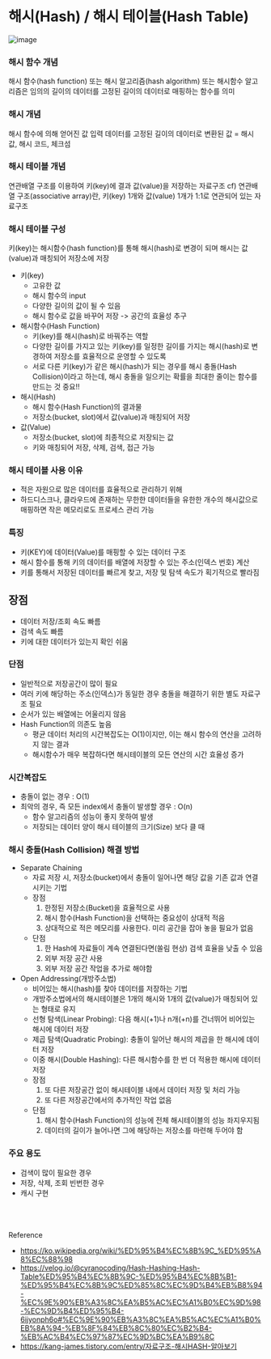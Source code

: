 # 해시(Hash) / 해시 테이블(Hash Table)
![image](https://github.com/yeslcape/schedule/assets/45252618/5dd5dd7d-7cda-40fc-9095-07d0b5cb6630)

### 해시 함수 개념
해시 함수(hash function) 또는 해시 알고리즘(hash algorithm) 또는 해시함수 알고리즘은 임의의 길이의 데이터를 고정된 길이의 데이터로 매핑하는 함수를 의미

### 해시 개념
해시 함수에 의해 얻어진 값
입력 데이터를 고정된 길이의 데이터로 변환된 값
= 해시 값, 해시 코드, 체크섬

### 해시 테이블 개념
연관배열 구조를 이용하여 키(key)에 결과 값(value)을 저장하는 자료구조
cf) 연관배열 구조(associative array)란, 키(key) 1개와 값(value) 1개가 1:1로 연관되어 있는 자료구조

### 해시 테이블 구성
키(key)는 해시함수(hash function)를 통해 해시(hash)로 변경이 되며 해시는 값(value)과 매칭되어 저장소에 저장
* 키(key)
  * 고유한 값
  * 해시 함수의 input
  * 다양한 길이의 값이 될 수 있음
  * 해시 함수로 값을 바꾸어 저장 -> 공간의 효율성 추구
* 해시함수(Hash Function)
  * 키(key)를 해시(hash)로 바꿔주는 역할
  * 다양한 길이를 가지고 있는 키(key)를 일정한 길이를 가지는 해시(hash)로 변경하여 저장소를 효율적으로 운영할 수 있도록
  * 서로 다른 키(key)가 같은 해시(hash)가 되는 경우를 해시 충돌(Hash Collision)이라고 하는데, 해시 충돌을 일으키는 확률을 최대한 줄이는 함수를 만드는 것 중요!!
* 해시(Hash)
  * 해시 함수(Hash Function)의 결과물
  * 저장소(bucket, slot)에서 값(value)과 매칭되어 저장
* 값(Value)
  * 저장소(bucket, slot)에 최종적으로 저장되는 값
  * 키와 매칭되어 저장, 삭제, 검색, 접근 가능

### 해시 테이블 사용 이유
* 적은 자원으로 많은 데이터를 효율적으로 관리하기 위해
* 하드디스크나, 클라우드에 존재하는 무한한 데이터들을 유한한 개수의 해시값으로 매핑하면 작은 메모리로도 프로세스 관리 가능

### 특징
* 키(KEY)에 데이터(Value)를 매핑할 수 있는 데이터 구조
* 해시 함수를 통해 키의 데이터를 배열에 저장할 수 있는 주소(인덱스 번호) 계산
* 키를 통해서 저장된 데이터를 빠르게 찾고, 저장 및 탐색 속도가 획기적으로 빨라짐

## 장점
* 데이터 저장/조회 속도 빠름 
* 검색 속도 빠름
* 키에 대한 데이터가 있는지 확인 쉬움

### 단점
* 일반적으로 저장공간이 많이 필요
* 여러 키에 해당하는 주소(인덱스)가 동일한 경우 충돌을 해결하기 위한 별도 자료구조 필요
* 순서가 있는 배열에는 어울리지 않음
* Hash Function의 의존도 높음
  * 평균 데이터 처리의 시간복잡도는 O(1)이지만, 이는 해시 함수의 연산을 고려하지 않는 결과
  * 해시함수가 매우 복잡하다면 해시테이블의 모든 연산의 시간 효율성 증가

### 시간복잡도
* 충돌이 없는 경우 : O(1)
* 최악의 경우, 즉 모든 index에서 충돌이 발생할 경우 : O(n)
  * 함수 알고리즘의 성능이 좋지 못하여 발생
  * 저장되는 데이터 양이 해시 테이블의 크기(Size) 보다 클 때

### 해시 충돌(Hash Collision) 해결 방법
* Separate Chaining
  * 자료 저장 시, 저장소(bucket)에서 충돌이 일어나면 해당 값을 기존 값과 연결시키는 기법
  * 장점
    1) 한정된 저장소(Bucket)을 효율적으로 사용
    2) 해시 함수(Hash Function)을 선택하는 중요성이 상대적 적음
    3) 상대적으로 적은 메모리를 사용한다. 미리 공간을 잡아 놓을 필요가 없음
  * 단점
    1) 한 Hash에 자료들이 계속 연결된다면(쏠림 현상) 검색 효율을 낮출 수 있음
    2) 외부 저장 공간 사용
    3) 외부 저장 공간 작업을 추가로 해야함
* Open Addressing(개방주소법)
  * 비어있는 해시(hash)를 찾아 데이터를 저장하는 기법
  * 개방주소법에서의 해시테이블은 1개의 해시와 1개의 값(value)가 매칭되어 있는 형태로 유지
  * 선형 탐색(Linear Probing): 다음 해시(+1)나 n개(+n)를 건너뛰어 비어있는 해시에 데이터 저장
  * 제곱 탐색(Quadratic Probing): 충돌이 일어난 해시의 제곱을 한 해시에 데이터 저장
  * 이중 해시(Double Hashing): 다른 해시함수를 한 번 더 적용한 해시에 데이터 저장
  * 장점
    1) 또 다른 저장공간 없이 해시테이블 내에서 데이터 저장 및 처리 가능
    2) 또 다른 저장공간에서의 추가적인 작업 없음
  * 단점
    1) 해시 함수(Hash Function)의 성능에 전체 해시테이블의 성능 좌지우지됨
    2) 데이터의 길이가 늘어나면 그에 해당하는 저장소를 마련해 두어야 함

### 주요 용도
* 검색이 많이 필요한 경우
* 저장, 삭제, 조회 빈번한 경우
* 캐시 구현

<br><br><br>
Reference
- https://ko.wikipedia.org/wiki/%ED%95%B4%EC%8B%9C_%ED%95%A8%EC%88%98
- https://velog.io/@cyranocoding/Hash-Hashing-Hash-Table%ED%95%B4%EC%8B%9C-%ED%95%B4%EC%8B%B1-%ED%95%B4%EC%8B%9C%ED%85%8C%EC%9D%B4%EB%B8%94-%EC%9E%90%EB%A3%8C%EA%B5%AC%EC%A1%B0%EC%9D%98-%EC%9D%B4%ED%95%B4-6ijyonph6o#%EC%9E%90%EB%A3%8C%EA%B5%AC%EC%A1%B0%EB%8A%94-%EB%8F%84%EB%8C%80%EC%B2%B4-%EB%AC%B4%EC%97%87%EC%9D%BC%EA%B9%8C
- https://kang-james.tistory.com/entry/자료구조-해시HASH-알아보기
